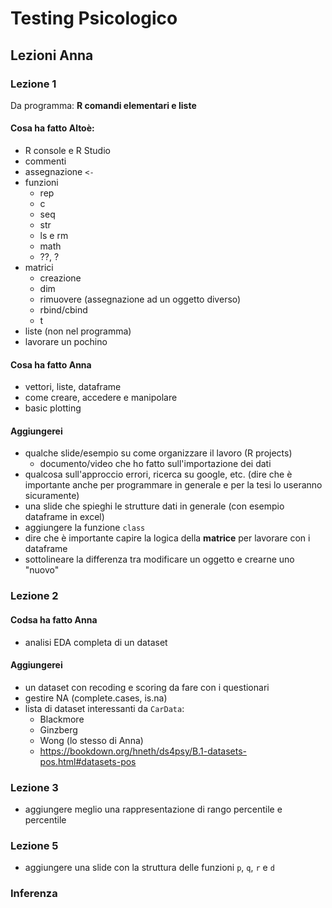 # Testing Psicologico

## Lezioni Anna

### Lezione 1

Da programma: **R comandi elementari e liste**

#### Cosa ha fatto Altoè:

- R console e R Studio
- commenti
- assegnazione `<-`
- funzioni
	+ rep
	+ c
	+ seq
	+ str
	+ ls e rm
	+ math
	+ ??, ?
- matrici
	+ creazione
	+ dim
	+ rimuovere (assegnazione ad un oggetto diverso)
	+ rbind/cbind
	+ t
- liste (non nel programma)
- lavorare un pochino 

#### Cosa ha fatto Anna

- vettori, liste, dataframe
- come creare, accedere e manipolare
- basic plotting

#### Aggiungerei

- qualche slide/esempio su come organizzare il lavoro (R projects)
	+ documento/video che ho fatto sull'importazione dei dati
- qualcosa sull'approccio errori, ricerca su google, etc. (dire che è importante anche per programmare in generale e per la tesi lo useranno sicuramente)
- una slide che spieghi le strutture dati in generale (con esempio dataframe in excel)
- aggiungere la funzione `class`
- dire che è importante capire la logica della **matrice** per lavorare con i dataframe
- sottolineare la differenza tra modificare un oggetto e crearne uno "nuovo"

### Lezione 2

#### Codsa ha fatto Anna

- analisi EDA completa di un dataset

#### Aggiungerei

- un dataset con recoding e scoring da fare con i questionari
- gestire NA (complete.cases, is.na)
- lista di dataset interessanti da `CarData`:
	+ Blackmore
	+ Ginzberg
	+ Wong (lo stesso di Anna)
	+ https://bookdown.org/hneth/ds4psy/B.1-datasets-pos.html#datasets-pos

### Lezione 3

- aggiungere meglio una rappresentazione di rango percentile e percentile

### Lezione 5

- aggiungere una slide con la struttura delle funzioni `p`, `q`, `r` e `d`

### Inferenza


